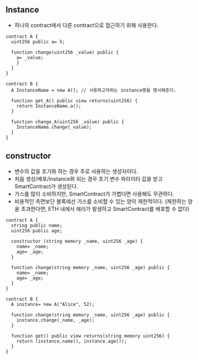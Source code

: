 ## Instance
- 하나의 contract에서 다른 contract으로 접근하기 위해 사용한다.
```solidity
contract A {
  uint256 public a= 5;
  
  function change(uint256 _value) public {
    a= _value;
    }
  }
}

contract B {
  A InstanceName = new A(); // 사용하고자하는 instance명을 명시해준다. 
  
  function get_A() public view returns(uint256) {
    return InstanceName.a();
  }
  
  function change_A(uint256 _value) public {
    InstanceName.change(_value);
  }
}
```

## constructor
- 변수의 값을 초기화 하는 경우 주로 사용하는 생성자이다.
- 처음 생성/배포/instance화 되는 경우 초기 변수 파라미터 값을 받고 SmartContract가 생성된다. 
- 가스를 많이 소비하지만, SmartContract가 가볍다면 사용해도 무관하다. 
- 비용적인 측면보단 블록에선 가스를 소비할 수 있는 양이 제한적이다. (제한하는 양을 초과한다면, ETH 내에서 에러가 발생하고 SmartContract를 배포할 수 없다)
```solidity
contract A {
  string public name;
  uint256 public age;
  
  constructor (string memory _name, uint256 _age) {
    name= _name;
    age= _age;
  }
  
  function change(string memory _name, uint256 _age) public {
    name= _name;
    age= _age;
  }
}

contract B {
  A instance= new A("Alice", 52);
  
  function change(string memory _name, uint256 _age) public {
    instance.change(_name, _age);
  }
  
  function get() public view returns(string memory uint256) {
    return (instance.name(), instance.age());
  }
}
```
